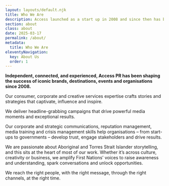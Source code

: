 ```yaml
---
layout: layouts/default.njk
title: Who We Are
description: Access launched as a start up in 2008 and since then has become one of the industry’s most respected independent communications and PR agencies.
section: about
class: about
date: 2025-03-17
permalink: /about/
metadata:
  title: Who We Are
eleventyNavigation:
  key: About Us
  order: 1
---
```





**Independent, connected, and experienced, Access PR has been shaping the success of iconic brands, destinations, events and organisations since 2008.**

Our consumer, corporate and creative services expertise crafts stories and strategies that captivate, influence and inspire.

We deliver headline-grabbing campaigns that drive powerful media moments and exceptional results.

Our corporate and strategic communications, reputation management, media training and crisis management skills help organisations –  from start-ups to governments – develop trust, engage stakeholders and drive results. 

We are passionate about Aboriginal and Torres Strait Islander storytelling, and this sits at the heart of most of our work. Whether it’s across culture, creativity or business, we amplify First Nations’ voices to raise awareness and understanding, spark conversations and unlock opportunities.

We reach the right people, with the right message, through the right channels, at the right time.
